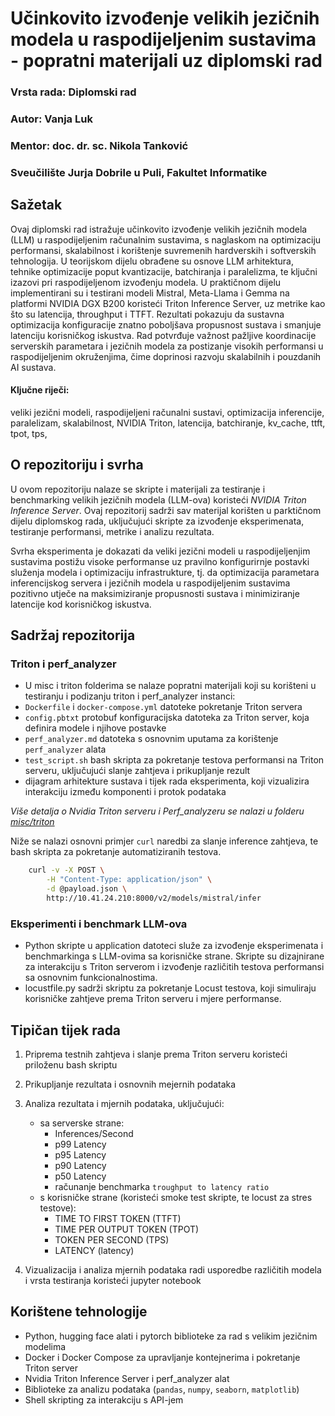 # Učinkovito izvođenje velikih jezičnih modela u raspodijeljenim sustavima - popratni materijali uz diplomski rad

### Vrsta rada: Diplomski rad
### Autor: Vanja Luk
### Mentor: doc. dr. sc. Nikola Tanković
### Sveučilište Jurja Dobrile u Puli, Fakultet Informatike

## Sažetak
Ovaj diplomski rad istražuje učinkovito izvođenje velikih jezičnih modela (LLM) u raspodijeljenim računalnim sustavima, s naglaskom na optimizaciju performansi, skalabilnost i korištenje suvremenih hardverskih i softverskih tehnologija. U teorijskom dijelu obrađene su osnove LLM arhitektura, tehnike optimizacije poput kvantizacije, batchiranja i paralelizma, te ključni izazovi pri raspodijeljenom izvođenju modela. U praktičnom dijelu implementirani su i testirani modeli Mistral, Meta-Llama i Gemma na platformi NVIDIA DGX B200 koristeći Triton Inference Server, uz metrike kao što su latencija, throughput i TTFT. Rezultati pokazuju da sustavna optimizacija konfiguracije znatno poboljšava propusnost sustava i smanjuje latenciju korisničkog iskustva. Rad potvrđuje važnost pažljive koordinacije serverskih parametara i jezičnih modela za postizanje visokih performansi u raspodijeljenim okruženjima, čime doprinosi razvoju skalabilnih i pouzdanih AI sustava. 

#### Ključne riječi: 
veliki jezični modeli, raspodijeljeni računalni sustavi, optimizacija inferencije, paralelizam, skalabilnost, NVIDIA Triton, latencija, batchiranje, kv_cache, ttft, tpot, tps,

## O repozitoriju i svrha
U ovom repozitoriju nalaze se skripte i materijali za testiranje i benchmarking velikih jezičnih modela (LLM-ova) koristeći *NVIDIA Triton Inference Server*. Ovaj repozitorij sadrži sav materijal korišten u parktičnom dijelu diplomskog rada, uključujući skripte za izvođenje eksperimenata, testiranje performansi, metrike i analizu rezultata.

Svrha eksperimenta je dokazati da veliki jezični modeli u raspodijeljenjim sustavima postižu visoke performanse uz pravilno konfigurirnje postavki služenja modela i optimizaciju infrastrukture, tj. da optimizacija parametara inferencijskog servera i jezičnih modela u raspodijeljenim sustavima pozitivno utječe na maksimiziranje propusnosti sustava i minimiziranje latencije kod korisničkog iskustva.

## Sadržaj repozitorija

### Triton i perf_analyzer
- U misc i triton folderima se nalaze popratni materijali koji su korišteni u testiranju i podizanju triton i perf_analyzer instanci:
- `Dockerfile` i `docker-compose.yml` datoteke pokretanje Triton servera
- `config.pbtxt` protobuf konfiguracijska datoteka za Triton server, koja definira modele i njihove postavke
- `perf_analyzer.md` datoteka s osnovnim uputama za korištenje `perf_analyzer` alata
- `test_script.sh` bash skripta za pokretanje testova performansi na Triton serveru, uključujući slanje zahtjeva i prikupljanje rezult
- dijagram arhitekture sustava i tijek rada eksperimenta, koji vizualizira interakciju između komponenti i protok podataka

_Više detalja o Nvidia Triton serveru i Perf_analyzeru se nalazi u folderu [misc/triton](/misc/triton/)_

Niže se nalazi osnovni primjer `curl` naredbi za slanje inference zahtjeva, te bash skripta za pokretanje automatiziranih testova.

```bash
    curl -v -X POST \
        -H "Content-Type: application/json" \
        -d @payload.json \
        http://10.41.24.210:8000/v2/models/mistral/infer
```



### Eksperimenti i benchmark LLM-ova
- Python skripte u application datoteci služe za izvođenje eksperimenata i benchmarkinga s LLM-ovima sa korisničke strane. Skripte su dizajnirane za interakciju s Triton serverom i izvođenje različitih testova performansi sa osnovnim funkcionalnostima.
- locustfile.py sadrži skriptu za pokretanje Locust testova, koji simuliraju korisničke zahtjeve prema Triton serveru i mjere performanse.

## Tipičan tijek rada

1. Priprema testnih zahtjeva i slanje prema Triton serveru koristeći priloženu bash skriptu
2. Prikupljanje rezultata i osnovnih mejernih podataka
3. Analiza rezultata i mjernih podataka, uključujući:
   - sa serverske strane:
     - Inferences/Second
     - p99 Latency
     - p95 Latency
     - p90 Latency
     - p50 Latency
     - računanje benchmarka `troughput to latency ratio`
   - s korisničke strane (koristeći smoke test skripte, te locust za stres testove):
     - TIME TO FIRST TOKEN (TTFT)
     - TIME PER OUTPUT TOKEN (TPOT)
     - TOKEN PER SECOND (TPS)
     - LATENCY (latency)
   
4. Vizualizacija i analiza mjernih podataka radi usporedbe različitih modela i vrsta testiranja koristeći jupyter notebook

## Korištene tehnologije

- Python, hugging face alati i pytorch biblioteke za rad s velikim jezičnim modelima
- Docker i Docker Compose za upravljanje kontejnerima i pokretanje Triton server
- Nvidia Triton Inference Server i perf_analyzer alat
- Biblioteke za analizu podataka (`pandas`, `numpy`, `seaborn`, `matplotlib`)
- Shell skripting za interakciju s API-jem
